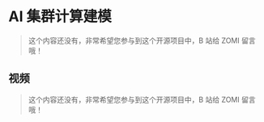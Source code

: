 <!--Copyright © ZOMI 适用于[License](https://github.com/Infrasys-AI/AIInfra)版权许可-->

# AI 集群计算建模

> 这个内容还没有，非常希望您参与到这个开源项目中，B 站给 ZOMI 留言哦！

## 视频

> 这个内容还没有，非常希望您参与到这个开源项目中，B 站给 ZOMI 留言哦！
